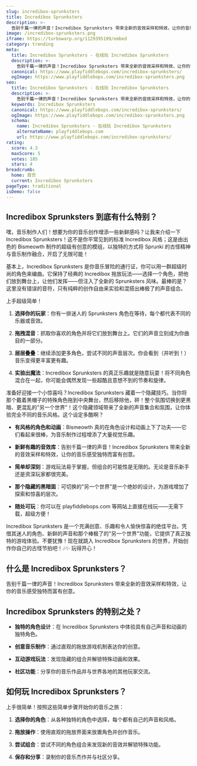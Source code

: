 ```yaml
---
slug: incredibox-sprunksters
title: Incredibox Sprunksters
description: >-
  告别千篇一律的声音！Incredibox Sprunksters 带来全新的音效采样和特效，让你的音乐感受独特而富有创意。
image: /incredibox-sprunksters.png
iframe: https://turbowarp.org/1129395199/embed
category: trending
meta:
  title: Incredibox Sprunksters - 在线玩 Incredibox Sprunksters
  description: >-
    告别千篇一律的声音！Incredibox Sprunksters 带来全新的音效采样和特效，让你的音乐感受独特而富有创意。
  canonical: https://www.playfiddlebops.com/incredibox-sprunksters/
  ogImage: https://www.playfiddlebops.com/incredibox-sprunksters.png
seo:
  title: Incredibox Sprunksters - 在线玩 Incredibox Sprunksters
  description: >-
    告别千篇一律的声音！Incredibox Sprunksters 带来全新的音效采样和特效，让你的音乐感受独特而富有创意。
  keywords: Incredibox Sprunksters
  canonical: https://www.playfiddlebops.com/incredibox-sprunksters/
  ogImage: https://www.playfiddlebops.com/incredibox-sprunksters.png
  schema:
    name: Incredibox Sprunksters - 在线玩 Incredibox Sprunksters
    alternateName: playfiddlebops.com
    url: https://www.playfiddlebops.com/incredibox-sprunksters/
rating:
  score: 4.3
  maxScore: 5
  votes: 185
  stars: 4
breadcrumb:
  home: 首页
  current: Incredibox Sprunksters
pageType: traditional
isDemo: false
---
```


## Incredibox Sprunksters 到底有什么特别？

嘿，音乐制作人们！想要为你的音乐创作增添一些新鲜感吗？让我来介绍一下 Incredibox Sprunksters！这不是你平常见到的标准 Incredibox 风格；这是由出色的 Bismeowth 制作的超级有创意的模组，以独特的方式将 Sprunki 的古怪精神与音乐制作融合，开启了无限可能！

基本上，Incredibox Sprunksters 是你音乐冒险的通行证，你可以用一群超级时尚的角色来编曲。它保持了经典的 Incredibox 拖放玩法——选择一个角色，把他们放到舞台上，让他们发挥——但注入了全新的 Sprunksters 风味。最棒的是？这里没有错误的音符，只有纯粹的创作自由来实验和混搭出棒极了的声音组合。

上手超级简单！

1. **选择你的玩家**：你有一排迷人的 Sprunksters 角色在等待，每个都代表不同的乐器或音效。

1. **拖拽混音**：抓取你喜欢的角色并将它们放到舞台上。它们的声音立刻成为你曲目的一部分。

1. **层层叠叠**：继续添加更多角色，尝试不同的声音层次。你会看到（并听到！）音乐变得更丰富更有趣。

1. **实验出魔法**：Incredibox Sprunksters 的真正乐趣就是随意玩耍！将不同角色混合在一起，你可能会偶然发现一些超酷且意想不到的节奏和旋律。

准备好迎接一个小惊喜吗？Incredibox Sprunksters 藏着一个隐藏技巧。当你将那个戴着黑帽子的特殊角色拖到中央舞台，然后移除他，砰！整个氛围切换到更黑暗、更混乱的"另一个世界"！这个隐藏领域带来了全新的声音集合和氛围，让你体验完全不同的音乐风格。这个设定多酷啊？

- **有风格的角色和动画**：Bismeowth 真的在角色设计和动画上下了功夫——它们看起来很棒，为音乐制作过程增添了大量视觉乐趣。

- **新鲜有趣的音效库**：告别千篇一律的声音！Incredibox Sprunksters 带来全新的音效采样和特效，让你的音乐感受独特而富有创意。

- **简单却深刻**：游戏玩法易于掌握，但组合的可能性是无限的。无论是音乐新手还是资深玩家都很完美。

- **那个隐藏的黑暗面**：可切换的"另一个世界"是一个绝妙的设计，为游戏增加了探索和惊喜的层次。

- **随处可玩**：你可以在 playfiddlebops.com 等网站上直接在线玩——无需下载，超级方便！

Incredibox Sprunksters 是一个充满创意、乐趣和令人愉快惊喜的绝佳平台。凭借其迷人的角色、新鲜的声音和那个棒极了的"另一个世界"功能，它提供了真正独特的游戏体验。不要犹豫！现在就跳入 Incredibox Sprunksters 的世界，开始创作你自己的古怪节拍吧！🎶✨ 玩得开心！

## 什么是 Incredibox Sprunksters？

告别千篇一律的声音！Incredibox Sprunksters 带来全新的音效采样和特效，让你的音乐感受独特而富有创意。

## Incredibox Sprunksters 的特别之处？

- **独特的角色设计**：在 Incredibox Sprunksters 中体验具有自己声音和动画的独特角色。

- **创意音乐制作**：通过直观的拖放游戏机制表达你的创意。

- **互动游戏玩法**：发现隐藏的组合并解锁特殊动画和效果。

- **社区功能**：分享你的音乐作品并与世界各地的其他玩家交流。

## 如何玩 Incredibox Sprunksters？

上手很简单！按照这些简单步骤开始你的音乐之旅：

1. **选择你的角色**：从各种独特的角色中选择，每个都有自己的声音和风格。

1. **拖放操作**：使用直观的拖放界面来放置角色并创作音乐。

1. **尝试组合**：尝试不同的角色组合来发现新的音效并解锁特殊功能。

1. **保存和分享**：录制你的音乐杰作并与社区分享。